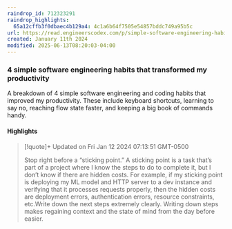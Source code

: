 ```yaml
---
raindrop_id: 712323291
raindrop_highlights:
  65a12cffb3f0dbaec4b129a4: 4c1a6b64f7505e54857bddc749a95b5c
url: https://read.engineerscodex.com/p/simple-software-engineering-habits
created: January 11th 2024
modified: 2025-06-13T08:20:03-04:00
---
```



### 4 simple software engineering habits that transformed my productivity

A breakdown of 4 simple software engineering and coding habits that improved my productivity. These include keyboard shortcuts, learning to say no, reaching flow state faster, and keeping a big book of commands handy.

#### Highlights

> [!quote]+ Updated on Fri Jan 12 2024 07:13:51 GMT-0500
>
> Stop right before a “sticking point.” A sticking point is a task that’s part of a project where I know the steps to do to complete it, but I don’t know if there are hidden costs. For example, if my sticking point is deploying my ML model and HTTP server to a dev instance and verifying that it processes requests properly, then the hidden costs are deployment errors, authentication errors, resource constraints, etc.Write down the next steps extremely clearly. Writing down steps makes regaining context and the state of mind from the day before easier.
